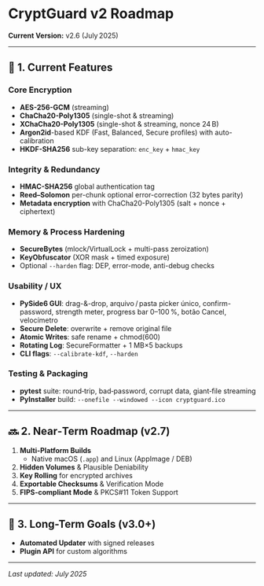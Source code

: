 # CryptGuard v2 Roadmap

**Current Version:** v2.6 (July 2025)

---

## 🏁 1. Current Features

### Core Encryption
- **AES-256-GCM** (streaming)  
- **ChaCha20-Poly1305** (single-shot & streaming)  
- **XChaCha20-Poly1305** (single-shot & streaming, nonce 24 B)  
- **Argon2id**-based KDF (Fast, Balanced, Secure profiles) with auto-calibration  
- **HKDF-SHA256** sub-key separation: `enc_key` + `hmac_key`  

### Integrity & Redundancy
- **HMAC-SHA256** global authentication tag  
- **Reed–Solomon** per-chunk optional error-correction (32 bytes parity)  
- **Metadata encryption** with ChaCha20-Poly1305 (salt + nonce + ciphertext)  

### Memory & Process Hardening
- **SecureBytes** (mlock/VirtualLock + multi-pass zeroization)  
- **KeyObfuscator** (XOR mask + timed exposure)  
- Optional `--harden` flag: DEP, error-mode, anti-debug checks  

### Usability / UX
- **PySide6 GUI**: drag-&-drop, arquivo / pasta picker único, confirm-password, strength meter, progress bar 0–100 %, botão Cancel, velocímetro  
- **Secure Delete**: overwrite + remove original file  
- **Atomic Writes**: safe rename + chmod(600)  
- **Rotating Log**: SecureFormatter + 1 MB×5 backups  
- **CLI flags**: `--calibrate-kdf`, `--harden`  

### Testing & Packaging
- **pytest** suite: round‑trip, bad‑password, corrupt data, giant‑file streaming  
- **PyInstaller** build: `--onefile --windowed --icon cryptguard.ico`  

---

## 🔜 2. Near‑Term Roadmap (v2.7)

1. **Multi-Platform Builds**  
   - Native macOS (`.app`) and Linux (AppImage / DEB)  
2. **Hidden Volumes** & Plausible Deniability  
3. **Key Rolling** for encrypted archives  
4. **Exportable Checksums** & Verification Mode  
5. **FIPS-compliant Mode** & PKCS#11 Token Support  

---

## 🚀 3. Long-Term Goals (v3.0+)

- **Automated Updater** with signed releases  
- **Plugin API** for custom algorithms  

---

_Last updated: July 2025_
